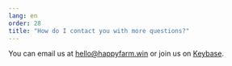 ```yaml
---
lang: en
order: 28
title: "How do I contact you with more questions?"
---
```


You can email us at [hello@happyfarm.win](mailto:hello@happyfarm.win) or join us on [Keybase](https://keybase.io/team/chia_network.public).
